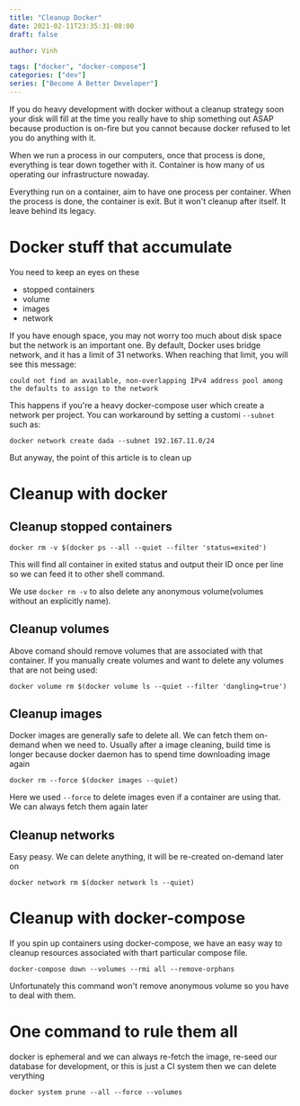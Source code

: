 ```yaml
---
title: "Cleanup Docker"
date: 2021-02-11T23:35:31-08:00
draft: false

author: Vinh

tags: ["docker", "docker-compose"]
categories: ["dev"]
series: ["Become A Better Developer"]
---
```


If you do heavy development with docker without a cleanup strategy soon
your disk will fill at the time you really have to ship something out
ASAP because production is on-fire but you cannot because docker refused
to let you do anything with it.

When we run a process in our computers, once that process is done,
everything is tear down together with it. Container is how many of
us operating our infrastructure nowaday.

Everything run on a container, aim to have one process per container.
When the process is done, the container is exit. But it won't cleanup
after itself. It leave behind its legacy.

# Docker stuff that accumulate

You need to keep an eyes on these

- stopped containers
- volume
- images
- network

If you have enough space, you may not worry too much about disk space
but the network is an important one. By default, Docker uses bridge
network, and it has a limit of 31 networks. When reaching that limit,
you will see this message:

```
could not find an available, non-overlapping IPv4 address pool among the defaults to assign to the network
```

This happens if you're a heavy docker-compose user which create a network
per project. You can workaround by setting a customi `--subnet` such as:

```
docker network create dada --subnet 192.167.11.0/24
```

But anyway, the point of this article is to clean up

# Cleanup with docker

## Cleanup stopped containers

```
docker rm -v $(docker ps --all --quiet --filter 'status=exited')
```

This will find all container in exited status and output their ID once
per line so we can feed it to other shell command.

We use `docker rm -v` to also delete any anonymous volume(volumes without
an explicitly name).

## Cleanup volumes

Above comand should remove volumes that are associated with that
container. If you manually create volumes and want to delete any volumes
that are not being used:

```
docker volume rm $(docker volume ls --quiet --filter 'dangling=true')
```

## Cleanup images

Docker images are generally safe to delete all. We can fetch them
on-demand when we need to. Usually after a image cleaning, build time is
longer because docker daemon has to spend time downloading image again

```
docker rm --force $(docker images --quiet)
```

Here we used `--force` to delete images even if a container are using
that. We can always fetch them again later

## Cleanup networks

Easy peasy. We can delete anything, it will be re-created on-demand
later on

```
docker network rm $(docker network ls --quiet)
```

# Cleanup with docker-compose

If you spin up containers using docker-compose, we have an easy way to
cleanup resources associated with thart particular compose file.

```
docker-compose down --volumes --rmi all --remove-orphans
```

Unfortunately this command won't remove anonymous volume so you have to
deal with them.

# One command to rule them all

docker is ephemeral and we can always re-fetch the image, re-seed our
database for development, or this is just a CI system then we can delete
verything

```
docker system prune --all --force --volumes
```
